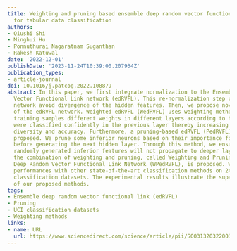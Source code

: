 ```yaml
---
title: Weighting and pruning based ensemble deep random vector functional link network
  for tabular data classification
authors:
- Qiushi Shi
- Minghui Hu
- Ponnuthurai Nagaratnam Suganthan
- Rakesh Katuwal
date: '2022-12-01'
publishDate: '2023-11-24T10:39:00.207934Z'
publication_types:
- article-journal
doi: 10.1016/j.patcog.2022.108879
abstract: In this paper, we first integrate normalization to the Ensemble Deep Random
  Vector Functional Link network (edRVFL). This re-normalization step can help the
  network avoid divergence of the hidden features. Then, we propose novel variants
  of the edRVFL network. Weighted edRVFL (WedRVFL) uses weighting methods to give
  training samples different weights in different layers according to how the samples
  were classified confidently in the previous layer thereby increasing the ensemble’s
  diversity and accuracy. Furthermore, a pruning-based edRVFL (PedRVFL) has also been
  proposed. We prune some inferior neurons based on their importance for classification
  before generating the next hidden layer. Through this method, we ensure that the
  randomly generated inferior features will not propagate to deeper layers. Subsequently,
  the combination of weighting and pruning, called Weighting and Pruning based Ensemble
  Deep Random Vector Functional Link Network (WPedRVFL), is proposed. We compare their
  performances with other state-of-the-art classification methods on 24 tabular UCI
  classification datasets. The experimental results illustrate the superior performance
  of our proposed methods.
tags:
- Ensemble deep random vector functional link (edRVFL)
- Pruning
- UCI classification datasets
- Weighting methods
links:
- name: URL
  url: https://www.sciencedirect.com/science/article/pii/S0031320322003600
---
```

